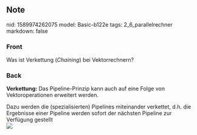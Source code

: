 ## Note
nid: 1589974262075
model: Basic-b122e
tags: 2_6_parallelrechner
markdown: false

### Front
Was ist Verkettung (<i>Chaining</i>) bei Vektorrechnern?

### Back
<b>Verkettung:</b> Das Pipeline-Prinzip kann auch auf eine Folge
von Vektoroperationen erweitert werden.
<div>
  Dazu werden die (spezialisierten) Pipelines miteinander
  verkettet, d.h. die Ergebnisse einer Pipeline werden sofort der
  nächsten Pipeline zur Verfügung gestellt
</div>
<div><img src=
paste-3f7103b8b863cf7f7502bad3731fb29b761aecca.jpg></div>
